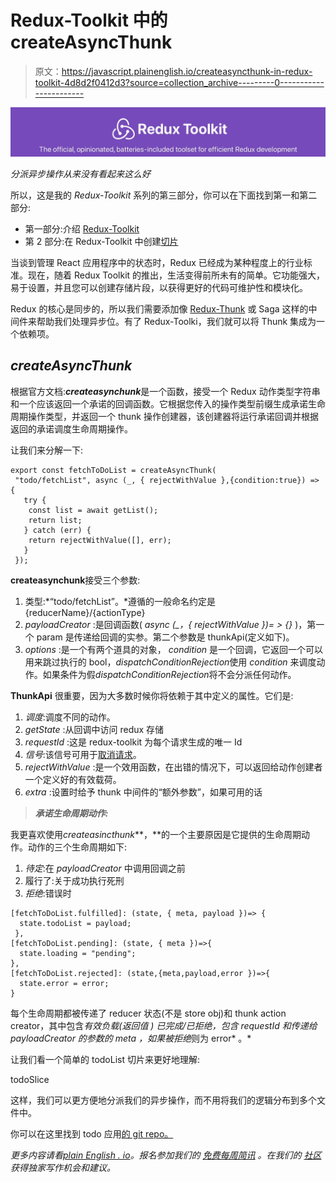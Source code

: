 # Redux-Toolkit 中的 createAsyncThunk

> 原文：<https://javascript.plainenglish.io/createasyncthunk-in-redux-toolkit-4d8d2f0412d3?source=collection_archive---------0----------------------->

![](img/3700e0bf2a13116d1b01c8030bddce0c.png)

*分派异步操作从来没有看起来这么好*

所以，这是我的 *Redux-Toolkit* 系列的第三部分，你可以在下面找到第一和第二部分:

*   第一部分:介绍 [Redux-Toolkit](https://medium.com/datadriveninvestor/redux-toolkit-eb07f753649)
*   第 2 部分:在 Redux-Toolkit 中创建[切片](https://medium.com/datadriveninvestor/createslice-in-redux-toolkit-c5e5441b75d9)

当谈到管理 React 应用程序中的状态时，Redux 已经成为某种程度上的行业标准。现在，随着 Redux Toolkit 的推出，生活变得前所未有的简单。它功能强大，易于设置，并且您可以创建存储片段，以获得更好的代码可维护性和模块化。

Redux 的核心是同步的，所以我们需要添加像 [Redux-Thunk](https://github.com/reduxjs/redux-thunk) 或 Saga 这样的中间件来帮助我们处理异步位。有了 Redux-Toolki，我们就可以将 Thunk 集成为一个依赖项。

## ***createAsyncThunk***

根据官方文档:***createasynchunk***是一个函数，接受一个 Redux 动作类型字符串和一个应该返回一个承诺的回调函数。它根据您传入的操作类型前缀生成承诺生命周期操作类型，并返回一个 thunk 操作创建器，该创建器将运行承诺回调并根据返回的承诺调度生命周期操作。

让我们来分解一下:

```
export const fetchToDoList = createAsyncThunk(
 "todo/fetchList", async (_, { rejectWithValue },{condition:true}) => {
   try {
    const list = await getList();
    return list;
   } catch (err) {
    return rejectWithValue([], err);
   }
 });
```

**createasynchunk**接受三个参数:

1.  类型:*“todo/fetchList”。*遵循的一般命名约定是{reducerName}/{actionType}
2.  *payloadCreator* :是回调函数( *async (_，{ rejectWithValue })= > {}* )，第一个 param 是传递给回调的实参。第二个参数是 thunkApi(定义如下)。
3.  *options* :是一个有两个道具的对象， *condition* 是一个回调，它返回一个可以用来跳过执行的 bool，*dispatchConditionRejection*使用 *condition* 来调度动作。如果条件为假*dispatchConditionRejection*将不会分派任何动作。

**ThunkApi** 很重要，因为大多数时候你将依赖于其中定义的属性。它们是:

1.  *调度*:调度不同的动作。
2.  *getState* :从回调中访问 redux 存储
3.  *requestId* :这是 redux-toolkit 为每个请求生成的唯一 Id
4.  *信号*:该信号可用于[取消请求](https://medium.com/datadriveninvestor/aborting-cancelling-requests-with-fetch-or-axios-db2e93825a36)。
5.  *rejectWithValue* :是一个效用函数，在出错的情况下，可以返回给动作创建者一个定义好的有效载荷。
6.  *extra* :设置时给予 thunk 中间件的“额外参数”，如果可用的话

> ***承诺生命周期动作:***

我更喜欢使用*createasincthunk***，**的一个主要原因是它提供的生命周期动作。动作的三个生命周期如下:

1.  *待定*:在 *payloadCreator* 中调用回调之前
2.  履行了:关于成功执行死刑
3.  *拒绝*:错误时

```
[fetchToDoList.fulfilled]: (state, { meta, payload })=> {  
  state.todoList = payload;
 },
[fetchToDoList.pending]: (state, { meta })=>{
  state.loading = "pending";
},
[fetchToDoList.rejected]: (state,{meta,payload,error })=>{
  state.error = error;
}
```

每个生命周期都被传递了 reducer 状态(不是 store obj)和 thunk action creator，其中包含*有效负载(*返回值 *)* 已完成/已拒绝*，包含 requestId 和传递给 *payloadCreator 的参数的 meta* ，如果被拒绝*则为 error* 。*

让我们看一个简单的 todoList 切片来更好地理解:

todoSlice

这样，我们可以更方便地分派我们的异步操作，而不用将我们的逻辑分布到多个文件中。

你可以在这里找到 todo 应用[的 git repo。](https://github.com/devAbhimanyu/Redux-toolkit/tree/createAsyncThunk)

*更多内容请看*[*plain English . io*](http://plainenglish.io/)*。报名参加我们的* [*免费每周简讯*](http://newsletter.plainenglish.io/) *。在我们的* [*社区*](https://discord.gg/GtDtUAvyhW) *获得独家写作机会和建议。*